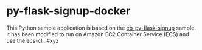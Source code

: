 # py-flask-signup-docker
This Python sample application is based on the [eb-py-flask-signup](https://github.com/awslabs/eb-py-flask-signup) sample. 
It has been modified to run on Amazon EC2 Container Service (ECS) and use the ecs-cli.
#xyz

